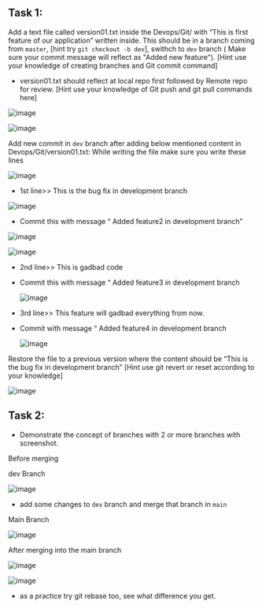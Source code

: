 ## Task 1:

Add a text file called version01.txt inside the Devops/Git/ with “This is first feature of our application” written inside.
This should be in a branch coming from `master`,
[hint try `git checkout -b dev`],
swithch to `dev` branch ( Make sure your commit message will reflect as "Added new feature").
[Hint use your knowledge of creating branches and Git commit command]

- version01.txt should reflect at local repo first followed by Remote repo for review.
  [Hint use your knowledge of Git push and git pull commands here]

![image](https://github.com/Abhinav640/90DaysOfDevOps/assets/99756745/6e96a650-28cf-4821-b738-3309084a55f5)


  ![image](https://github.com/Abhinav640/90DaysOfDevOps/assets/99756745/7dc85d12-d127-45f4-86a7-4500b91a32dd)


Add new commit in `dev` branch after adding below mentioned content in Devops/Git/version01.txt:
While writing the file make sure you write these lines

![image](https://github.com/Abhinav640/90DaysOfDevOps/assets/99756745/cda0690c-06ef-4276-8940-4f032247bd0c)


- 1st line>> This is the bug fix in development branch

![image](https://github.com/Abhinav640/90DaysOfDevOps/assets/99756745/1b4c79be-73b4-4a89-ba43-0ce0f2204bf7)


- Commit this with message “ Added feature2 in development branch”

![image](https://github.com/Abhinav640/90DaysOfDevOps/assets/99756745/e8cbee30-8f35-4a6b-a981-2d1a60f2a257)

![image](https://github.com/Abhinav640/90DaysOfDevOps/assets/99756745/412f4f85-1e58-414d-b78a-4df94a534b15)


- 2nd line>> This is gadbad code
- Commit this with message “ Added feature3 in development branch

  ![image](https://github.com/Abhinav640/90DaysOfDevOps/assets/99756745/c69e1491-bd42-4d4f-ace6-9a8483ae8d10)


- 3rd line>> This feature will gadbad everything from now.
- Commit with message “ Added feature4 in development branch

  ![image](https://github.com/Abhinav640/90DaysOfDevOps/assets/99756745/da7bd2b6-bff8-4a64-bac3-43236952a96b)


Restore the file to a previous version where the content should be “This is the bug fix in development branch”
[Hint use git revert or reset according to your knowledge]

![image](https://github.com/Abhinav640/90DaysOfDevOps/assets/99756745/d54fb062-245f-48e0-a3ec-ba483124aa2e)


## Task 2:

- Demonstrate the concept of branches with 2 or more branches with screenshot.

Before merging

dev Branch

![image](https://github.com/Abhinav640/90DaysOfDevOps/assets/99756745/db290fcc-0a88-4800-bf8c-5484732bae97)

- add some changes to `dev` branch and merge that branch in `main`

Main Branch

![image](https://github.com/Abhinav640/90DaysOfDevOps/assets/99756745/425d979f-c308-45c6-b622-fb92e4367996)

After merging into the main branch

![image](https://github.com/Abhinav640/90DaysOfDevOps/assets/99756745/989f26a8-7a75-40d3-90d8-794a9ed2aacd)

![image](https://github.com/Abhinav640/90DaysOfDevOps/assets/99756745/b60ccd50-5574-46f8-abde-3e906f5ace2c)


- as a practice try git rebase too, see what difference you get.


